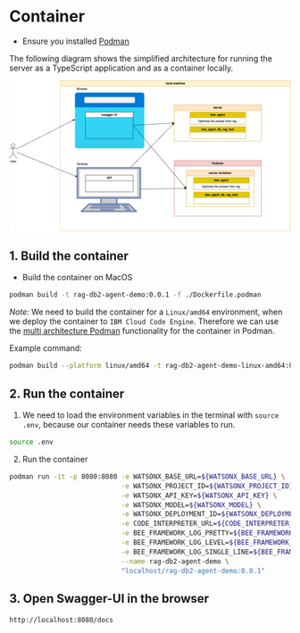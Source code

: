 # Container

* Ensure you installed [Podman](https://podman.io/)

The following diagram shows the simplified architecture for running the server as a TypeScript application and as a container locally.

![](/agents/beeframework/watsonx-rag-db2-expert-agent/images/watsonx-rag-db2-expert-agent-03.png)

## 1. Build the container

* Build the container on MacOS

```sh
podman build -t rag-db2-agent-demo:0.0.1 -f ./Dockerfile.podman
```

_Note:_ We need to build the container for a `Linux/amd64` environment, when we deploy the container to `IBM Cloud Code Engine`. Therefore we can use the [multi architecture Podman](https://blog.while-true-do.io/podman-multi-arch-images/) functionality for the container in Podman.

Example command:

```sh
podman build --platform linux/amd64 -t rag-db2-agent-demo-linux-amd64:0.0.1 -f ./Dockerfile.
```

## 2. Run the container

1. We need to load the environment variables in the terminal with `source .env`, because our container needs these variables to run.

```sh
source .env
```

2. Run the container

```sh
podman run -it -p 8080:8080 -e WATSONX_BASE_URL=${WATSONX_BASE_URL} \
                            -e WATSONX_PROJECT_ID=${WATSONX_PROJECT_ID} \
                            -e WATSONX_API_KEY=${WATSONX_API_KEY} \
                            -e WATSONX_MODEL=${WATSONX_MODEL} \
                            -e WATSONX_DEPLOYMENT_ID=${WATSONX_DEPLOYMENT_ID} \
                            -e CODE_INTERPRETER_URL=${CODE_INTERPRETER_URL} \
                            -e BEE_FRAMEWORK_LOG_PRETTY=${BEE_FRAMEWORK_LOG_PRETTY} \
                            -e BEE_FRAMEWORK_LOG_LEVEL=${BEE_FRAMEWORK_LOG_LEVEL} \
                            -e BEE_FRAMEWORK_LOG_SINGLE_LINE=${BEE_FRAMEWORK_LOG_LEVEL} \
                            --name rag-db2-agent-demo \
                            "localhost/rag-db2-agent-demo:0.0.1"
```

## 3. Open Swagger-UI in the browser

```sh
http://localhost:8080/docs
```